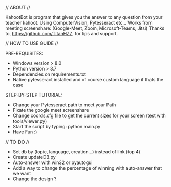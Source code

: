 // ABOUT //

KahootBot is program that gives you the answer to any question from your teacher kahoot.
Using ComputerVision, Pytesseract etc...
Works from meeting screenshare: (Google-Meet, Zoom, Microsoft-Teams, Jitsi)
Thanks to, https://github.com/TitanHZZ, for tips and support.

// HOW TO USE GUIDE //

 PRE-REQUISITES:
- Windows version > 8.0
- Python version > 3.7
- Dependencies on requirements.txt
- Native pytesseract installed and of course custom language if thats the case


 STEP-BY-STEP TUTORIAL:
- Change your Pytesseract path to meet your Path
- Fixate the google meet screenshare
- Change coords.cfg file to get the current sizes for your screen (test with tools/viewer.py)
- Start the script by typing: python main.py 
- Have Fun :)



// TO-DO //
- Set db by (topic, language, creation...) instead of link (top 4)
- Create updateDB.py
- Auto-answer with win32 or pyautogui
- Add a way to change the percentage of winning with auto-answer that we want
- Change the design ?